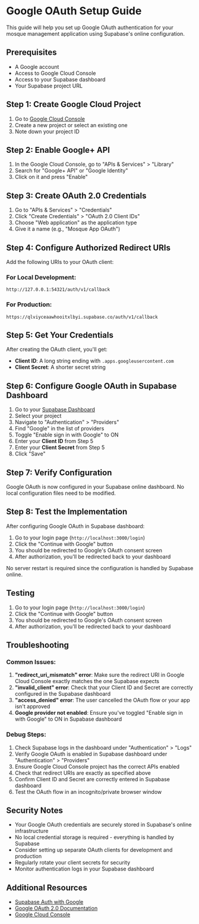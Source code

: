 # Google OAuth Setup Guide

This guide will help you set up Google OAuth authentication for your mosque management application using Supabase's online configuration.

## Prerequisites

- A Google account
- Access to Google Cloud Console
- Access to your Supabase dashboard
- Your Supabase project URL

## Step 1: Create Google Cloud Project

1. Go to [Google Cloud Console](https://console.cloud.google.com/)
2. Create a new project or select an existing one
3. Note down your project ID

## Step 2: Enable Google+ API

1. In the Google Cloud Console, go to "APIs & Services" > "Library"
2. Search for "Google+ API" or "Google Identity"
3. Click on it and press "Enable"

## Step 3: Create OAuth 2.0 Credentials

1. Go to "APIs & Services" > "Credentials"
2. Click "Create Credentials" > "OAuth 2.0 Client IDs"
3. Choose "Web application" as the application type
4. Give it a name (e.g., "Mosque App OAuth")

## Step 4: Configure Authorized Redirect URIs

Add the following URIs to your OAuth client:

### For Local Development:
```
http://127.0.0.1:54321/auth/v1/callback
```

### For Production:
```
https://qlviyceaawhooitxlbyi.supabase.co/auth/v1/callback
```

## Step 5: Get Your Credentials

After creating the OAuth client, you'll get:
- **Client ID**: A long string ending with `.apps.googleusercontent.com`
- **Client Secret**: A shorter secret string

## Step 6: Configure Google OAuth in Supabase Dashboard

1. Go to your [Supabase Dashboard](https://supabase.com/dashboard)
2. Select your project
3. Navigate to "Authentication" > "Providers"
4. Find "Google" in the list of providers
5. Toggle "Enable sign in with Google" to ON
6. Enter your **Client ID** from Step 5
7. Enter your **Client Secret** from Step 5
8. Click "Save"

## Step 7: Verify Configuration

Google OAuth is now configured in your Supabase online dashboard. No local configuration files need to be modified.

## Step 8: Test the Implementation

After configuring Google OAuth in Supabase dashboard:

1. Go to your login page (`http://localhost:3000/login`)
2. Click the "Continue with Google" button
3. You should be redirected to Google's OAuth consent screen
4. After authorization, you'll be redirected back to your dashboard

No server restart is required since the configuration is handled by Supabase online.

## Testing

1. Go to your login page (`http://localhost:3000/login`)
2. Click the "Continue with Google" button
3. You should be redirected to Google's OAuth consent screen
4. After authorization, you'll be redirected back to your dashboard

## Troubleshooting

### Common Issues:

1. **"redirect_uri_mismatch" error**: Make sure the redirect URI in Google Cloud Console exactly matches the one Supabase expects
2. **"invalid_client" error**: Check that your Client ID and Secret are correctly configured in the Supabase dashboard
3. **"access_denied" error**: The user cancelled the OAuth flow or your app isn't approved
4. **Google provider not enabled**: Ensure you've toggled "Enable sign in with Google" to ON in Supabase dashboard

### Debug Steps:

1. Check Supabase logs in the dashboard under "Authentication" > "Logs"
2. Verify Google OAuth is enabled in Supabase dashboard under "Authentication" > "Providers"
3. Ensure Google Cloud Console project has the correct APIs enabled
4. Check that redirect URIs are exactly as specified above
5. Confirm Client ID and Secret are correctly entered in Supabase dashboard
6. Test the OAuth flow in an incognito/private browser window

## Security Notes

- Your Google OAuth credentials are securely stored in Supabase's online infrastructure
- No local credential storage is required - everything is handled by Supabase
- Consider setting up separate OAuth clients for development and production
- Regularly rotate your client secrets for security
- Monitor authentication logs in your Supabase dashboard

## Additional Resources

- [Supabase Auth with Google](https://supabase.com/docs/guides/auth/social-login/auth-google)
- [Google OAuth 2.0 Documentation](https://developers.google.com/identity/protocols/oauth2)
- [Google Cloud Console](https://console.cloud.google.com/)